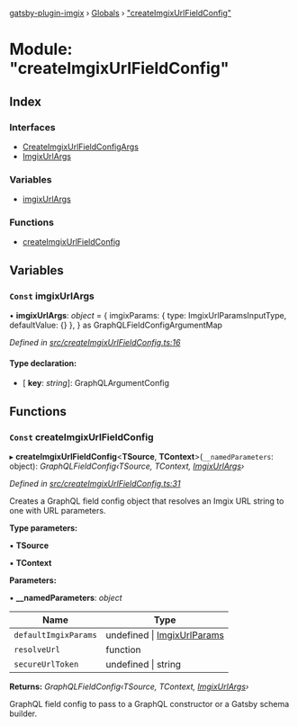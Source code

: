 [gatsby-plugin-imgix](../README.md) › [Globals](../globals.md) › ["createImgixUrlFieldConfig"](_createimgixurlfieldconfig_.md)

# Module: "createImgixUrlFieldConfig"

## Index

### Interfaces

* [CreateImgixUrlFieldConfigArgs](../interfaces/_createimgixurlfieldconfig_.createimgixurlfieldconfigargs.md)
* [ImgixUrlArgs](../interfaces/_createimgixurlfieldconfig_.imgixurlargs.md)

### Variables

* [imgixUrlArgs](_createimgixurlfieldconfig_.md#const-imgixurlargs)

### Functions

* [createImgixUrlFieldConfig](_createimgixurlfieldconfig_.md#const-createimgixurlfieldconfig)

## Variables

### `Const` imgixUrlArgs

• **imgixUrlArgs**: *object* = {
  imgixParams: { type: ImgixUrlParamsInputType, defaultValue: {} },
} as GraphQLFieldConfigArgumentMap

*Defined in [src/createImgixUrlFieldConfig.ts:16](https://github.com/WalltoWall/gatsby-plugin-imgix/blob/c3f9759/src/createImgixUrlFieldConfig.ts#L16)*

#### Type declaration:

* \[ **key**: *string*\]: GraphQLArgumentConfig

## Functions

### `Const` createImgixUrlFieldConfig

▸ **createImgixUrlFieldConfig**<**TSource**, **TContext**>(`__namedParameters`: object): *GraphQLFieldConfig‹TSource, TContext, [ImgixUrlArgs](../interfaces/_createimgixurlfieldconfig_.imgixurlargs.md)›*

*Defined in [src/createImgixUrlFieldConfig.ts:31](https://github.com/WalltoWall/gatsby-plugin-imgix/blob/c3f9759/src/createImgixUrlFieldConfig.ts#L31)*

Creates a GraphQL field config object that resolves an Imgix URL string to one with URL parameters.

**Type parameters:**

▪ **TSource**

▪ **TContext**

**Parameters:**

▪ **__namedParameters**: *object*

Name | Type |
------ | ------ |
`defaultImgixParams` | undefined &#124; [ImgixUrlParams](../interfaces/_types_.imgixurlparams.md) |
`resolveUrl` | function |
`secureUrlToken` | undefined &#124; string |

**Returns:** *GraphQLFieldConfig‹TSource, TContext, [ImgixUrlArgs](../interfaces/_createimgixurlfieldconfig_.imgixurlargs.md)›*

GraphQL field config to pass to a GraphQL constructor or a Gatsby schema builder.
